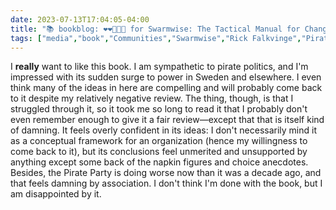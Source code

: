 ---date: 2023-07-13T17:04:05-04:00title: "📚 bookblog: ❤️❤️🖤🖤🖤 for Swarmwise: The Tactical Manual for Changing the World, by Rick Falkvinge"tags: ["media","book","Communities","Swarmwise","Rick Falkvinge","Pirate politics"]---I **really** want to like this book. I am sympathetic to pirate politics, and I'm impressed with its sudden surge to power in Sweden and elsewhere. I even think many of the ideas in here are compelling and will probably come back to it despite my relatively negative review. The thing, though, is that I struggled through it, so it took me so long to read it that I probably don't even remember enough to give it a fair review—except that that is itself kind of damning. It feels overly confident in its ideas: I don't necessarily mind it as a conceptual framework for an organization (hence my willingness to come back to it), but its conclusions feel unmerited and unsupported by anything except some back of the napkin figures and choice anecdotes. Besides, the Pirate Party is doing worse now than it was a decade ago, and that feels damning by association. I don't think I'm done with the book, but I am disappointed by it.
